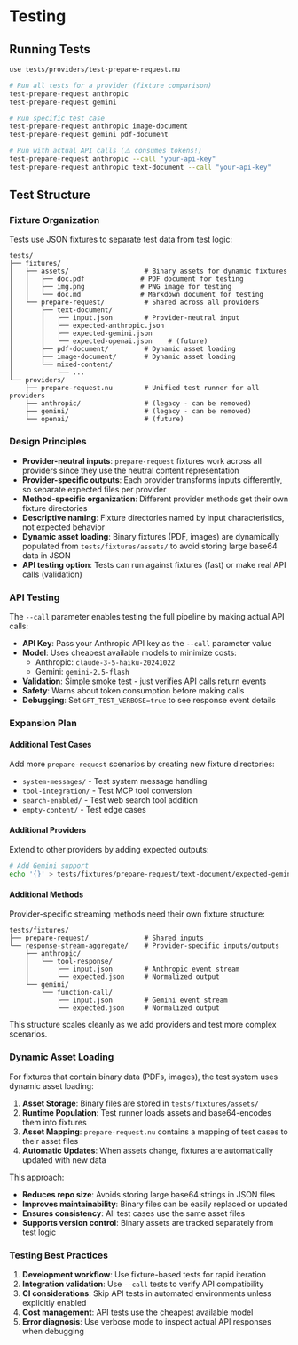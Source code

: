 # Testing

## Running Tests

```bash
use tests/providers/test-prepare-request.nu

# Run all tests for a provider (fixture comparison)
test-prepare-request anthropic
test-prepare-request gemini

# Run specific test case
test-prepare-request anthropic image-document
test-prepare-request gemini pdf-document

# Run with actual API calls (⚠️ consumes tokens!)
test-prepare-request anthropic --call "your-api-key"
test-prepare-request anthropic text-document --call "your-api-key"
```

## Test Structure

### Fixture Organization

Tests use JSON fixtures to separate test data from test logic:

```
tests/
├── fixtures/
│   ├── assets/                   # Binary assets for dynamic fixtures
│   │   ├── doc.pdf              # PDF document for testing
│   │   ├── img.png              # PNG image for testing  
│   │   └── doc.md               # Markdown document for testing
│   └── prepare-request/          # Shared across all providers
│       ├── text-document/
│       │   ├── input.json        # Provider-neutral input
│       │   ├── expected-anthropic.json
│       │   ├── expected-gemini.json
│       │   └── expected-openai.json    # (future)
│       ├── pdf-document/         # Dynamic asset loading
│       ├── image-document/       # Dynamic asset loading
│       └── mixed-content/
│           └── ...
└── providers/
    ├── prepare-request.nu        # Unified test runner for all providers
    ├── anthropic/                # (legacy - can be removed)
    ├── gemini/                   # (legacy - can be removed)
    └── openai/                   # (future)
```

### Design Principles

- **Provider-neutral inputs**: `prepare-request` fixtures work across all providers since they use the neutral content representation
- **Provider-specific outputs**: Each provider transforms inputs differently, so separate expected files per provider
- **Method-specific organization**: Different provider methods get their own fixture directories
- **Descriptive naming**: Fixture directories named by input characteristics, not expected behavior
- **Dynamic asset loading**: Binary fixtures (PDF, images) are dynamically populated from `tests/fixtures/assets/` to avoid storing large base64 data in JSON
- **API testing option**: Tests can run against fixtures (fast) or make real API calls (validation)

### API Testing

The `--call` parameter enables testing the full pipeline by making actual API calls:

- **API Key**: Pass your Anthropic API key as the `--call` parameter value
- **Model**: Uses cheapest available models to minimize costs:
  - Anthropic: `claude-3-5-haiku-20241022`
  - Gemini: `gemini-2.5-flash`
- **Validation**: Simple smoke test - just verifies API calls return events
- **Safety**: Warns about token consumption before making calls
- **Debugging**: Set `GPT_TEST_VERBOSE=true` to see response event details

### Expansion Plan

#### Additional Test Cases
Add more `prepare-request` scenarios by creating new fixture directories:
- `system-messages/` - Test system message handling  
- `tool-integration/` - Test MCP tool conversion
- `search-enabled/` - Test web search tool addition
- `empty-content/` - Test edge cases

#### Additional Providers
Extend to other providers by adding expected outputs:
```bash
# Add Gemini support
echo '{}' > tests/fixtures/prepare-request/text-document/expected-gemini.json
```

#### Additional Methods
Provider-specific streaming methods need their own fixture structure:
```
tests/fixtures/
├── prepare-request/              # Shared inputs
└── response-stream-aggregate/    # Provider-specific inputs/outputs
    ├── anthropic/
    │   └── tool-response/
    │       ├── input.json        # Anthropic event stream
    │       └── expected.json     # Normalized output
    └── gemini/
        └── function-call/
            ├── input.json        # Gemini event stream  
            └── expected.json     # Normalized output
```

This structure scales cleanly as we add providers and test more complex scenarios.

### Dynamic Asset Loading

For fixtures that contain binary data (PDFs, images), the test system uses dynamic asset loading:

1. **Asset Storage**: Binary files are stored in `tests/fixtures/assets/`
2. **Runtime Population**: Test runner loads assets and base64-encodes them into fixtures
3. **Asset Mapping**: `prepare-request.nu` contains a mapping of test cases to their asset files
4. **Automatic Updates**: When assets change, fixtures are automatically updated with new data

This approach:
- **Reduces repo size**: Avoids storing large base64 strings in JSON files
- **Improves maintainability**: Binary files can be easily replaced or updated
- **Ensures consistency**: All test cases use the same asset files
- **Supports version control**: Binary assets are tracked separately from test logic

### Testing Best Practices

1. **Development workflow**: Use fixture-based tests for rapid iteration
2. **Integration validation**: Use `--call` tests to verify API compatibility 
3. **CI considerations**: Skip API tests in automated environments unless explicitly enabled
4. **Cost management**: API tests use the cheapest available model
5. **Error diagnosis**: Use verbose mode to inspect actual API responses when debugging